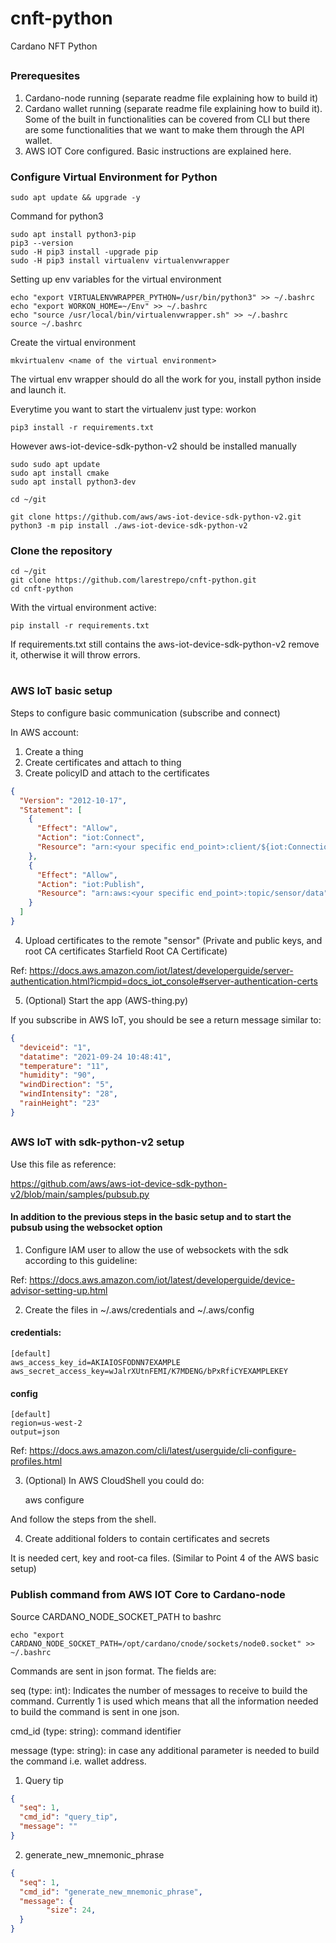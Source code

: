 # cnft-python

Cardano NFT Python
##

### Prerequesites

1. Cardano-node running (separate readme file explaining how to build it)
2. Cardano wallet running (separate readme file explaining how to build it). Some of the built in functionalities can be covered from CLI but there are some functionalities that we want to make them through the API wallet.
3. AWS IOT Core configured. Basic instructions are explained here. 

### Configure Virtual Environment for Python

    sudo apt update && upgrade -y

Command for python3

    sudo apt install python3-pip
    pip3 --version
    sudo -H pip3 install -upgrade pip
    sudo -H pip3 install virtualenv virtualenvwrapper

Setting up env variables for the virtual environment

    echo "export VIRTUALENVWRAPPER_PYTHON=/usr/bin/python3" >> ~/.bashrc
    echo "export WORKON_HOME=~/Env" >> ~/.bashrc
    echo "source /usr/local/bin/virtualenvwrapper.sh" >> ~/.bashrc
    source ~/.bashrc

Create the virtual environment

    mkvirtualenv <name of the virtual environment>

The virtual env wrapper should do all the work for you, install python inside and launch it.

Everytime you want to start the virtualenv just type: workon <name of the virtual environment>

    pip3 install -r requirements.txt

However aws-iot-device-sdk-python-v2 should be installed manually

    sudo sudo apt update
    sudo apt install cmake
    sudo apt install python3-dev

    cd ~/git

    git clone https://github.com/aws/aws-iot-device-sdk-python-v2.git
    python3 -m pip install ./aws-iot-device-sdk-python-v2



### Clone the repository

    cd ~/git
    git clone https://github.com/larestrepo/cnft-python.git
    cd cnft-python

With the virtual environment active:

    pip install -r requirements.txt

If requirements.txt still contains the aws-iot-device-sdk-python-v2 remove it, otherwise it will throw errors.

#

### AWS IoT basic setup

Steps to configure basic communication (subscribe and connect)

In AWS account: 

1. Create a thing
2. Create certificates and attach to thing
3. Create policyID and attach to the certificates

```json
{
  "Version": "2012-10-17",
  "Statement": [
    {
      "Effect": "Allow",
      "Action": "iot:Connect",
      "Resource": "arn:<your specific end_point>:client/${iot:Connection.Thing.ThingName}"
    },
    {
      "Effect": "Allow",
      "Action": "iot:Publish",
      "Resource": "arn:aws:<your specific end_point>:topic/sensor/data"
    }
  ]
}
```
4. Upload certificates to the remote "sensor" (Private and public keys, and root CA certificates Starfield Root CA Certificate) 

Ref: https://docs.aws.amazon.com/iot/latest/developerguide/server-authentication.html?icmpid=docs_iot_console#server-authentication-certs

5. (Optional) Start the app (AWS-thing.py) 

If you subscribe in AWS IoT, you should be see a return message similar to: 

```json
{
  "deviceid": "1",
  "datatime": "2021-09-24 10:48:41",
  "temperature": "11",
  "humidity": "90",
  "windDirection": "5",
  "windIntensity": "28",
  "rainHeight": "23"
}
```

##

### AWS IoT with sdk-python-v2 setup

Use this file as reference:

https://github.com/aws/aws-iot-device-sdk-python-v2/blob/main/samples/pubsub.py


#### In addition to the previous steps in the basic setup and to start the pubsub using the websocket option 

1. Configure IAM user to allow the use of websockets with the sdk according to this guideline:

 Ref: https://docs.aws.amazon.com/iot/latest/developerguide/device-advisor-setting-up.html

2. Create the files in ~/.aws/credentials and ~/.aws/config

#### credentials:

    [default]
    aws_access_key_id=AKIAIOSFODNN7EXAMPLE
    aws_secret_access_key=wJalrXUtnFEMI/K7MDENG/bPxRfiCYEXAMPLEKEY

#### config

    [default]
    region=us-west-2
    output=json

Ref: https://docs.aws.amazon.com/cli/latest/userguide/cli-configure-profiles.html

3. (Optional) In AWS CloudShell you could do:

    aws configure

And follow the steps from the shell. 

4. Create additional folders to contain certificates and secrets

It is needed cert, key and root-ca files. (Similar to Point 4 of the AWS basic setup)


### Publish command from AWS IOT Core to Cardano-node

Source CARDANO_NODE_SOCKET_PATH to bashrc

    echo "export CARDANO_NODE_SOCKET_PATH=/opt/cardano/cnode/sockets/node0.socket" >> ~/.bashrc

Commands are sent in json format. The fields are:

seq (type: int): Indicates the number of messages to receive to build the command. Currently 1 is used which means that all the information needed to build the command is sent in one json.

cmd_id (type: string): command identifier

message (type: string): in case any additional parameter is needed to build the command i.e. wallet address.

1. Query tip

```json
{
  "seq": 1,
  "cmd_id": "query_tip",
  "message": ""
}
```
2. generate_new_mnemonic_phrase
```json
{
  "seq": 1,
  "cmd_id": "generate_new_mnemonic_phrase",
  "message": { 
		"size": 24,
  }
}
```




